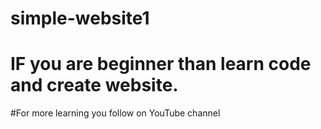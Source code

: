 # simple-website1
# IF you are beginner than learn code and create website.
#For more learning you follow on YouTube channel <code with TDA>
